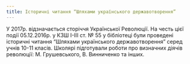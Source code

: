 ```yaml
---
title: Історичні читання “Шляхами українського державотворення”
---
```


У 2017р. відзначається сторіччя Української Революції. На честь цієї події 05.12.2016р. у КЗШ І-ІІІ ст. № 55 у бібліотеці були проведені історичні читання “Шляхами українського державотворення” серед учнів 10-11 класів. Школярі підготували роботи про визначних діячів революції: М. Грушевського, В. Винниченко та інших.

<slideshow id="_/72157677027340680" />
